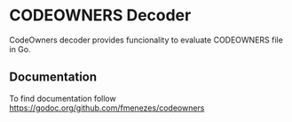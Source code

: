 # CODEOWNERS Decoder

CodeOwners decoder provides funcionality to evaluate CODEOWNERS file in Go.

## Documentation

To find documentation follow https://godoc.org/github.com/fmenezes/codeowners
